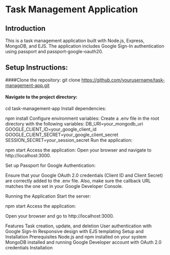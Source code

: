 # Task Management Application
## Introduction
This is a task management application built with Node.js, Express, MongoDB, and EJS. The application includes Google Sign-In authentication using passport and passport-google-oauth20.


## Setup Instructions:

####Clone the repository:
git clone https://github.com/yourusername/task-management-app.git

#### Navigate to the project directory:

cd task-management-app
Install dependencies:

npm install
Configure environment variables:
Create a .env file in the root directory with the following variables:
DB_URI=your_mongodb_uri
GOOGLE_CLIENT_ID=your_google_client_id
GOOGLE_CLIENT_SECRET=your_google_client_secret
SESSION_SECRET=your_session_secret
Run the application:

npm start
Access the application:
Open your browser and navigate to http://localhost:3000.

Set up Passport for Google Authentication:

Ensure that your Google OAuth 2.0 credentials (Client ID and Client Secret) are correctly added to the .env file. Also, make sure the callback URL matches the one set in your Google Developer Console.

Running the Application
Start the server:

npm start
Access the application:

Open your browser and go to http://localhost:3000.

Features
Task creation, update, and deletion
User authentication with Google Sign-In
Responsive design with EJS templating
Setup and Installation
Prerequisites
Node.js and npm installed on your system
MongoDB installed and running
Google Developer account with OAuth 2.0 credentials
Installation
